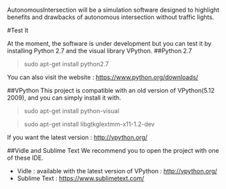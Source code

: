 AutonomousIntersection will be a simulation software designed to highlight benefits and drawbacks of autonomous intersection without traffic lights. 

#Test It

At the moment, the software is under development but you can test it by installing Python 2.7 and the visual library VPython.
##Python 2.7

> sudo apt-get install python2.7

You can also visit the website : https://www.python.org/downloads/

##VPython
This project is compatible with an old version of VPython(5.12 2009), and you can simply install it with.
  
> sudo apt-get install python-visual
  
> sudo apt-get install libgtkglextmm-x11-1.2-dev

If you want the latest version : http://vpython.org/

##Vidle and Sublime Text 
We recommend you to open the project with one of these IDE. 
+ Vidle : available with the latest version of VPython : http://vpython.org/
+ Sublime Text : https://www.sublimetext.com/
